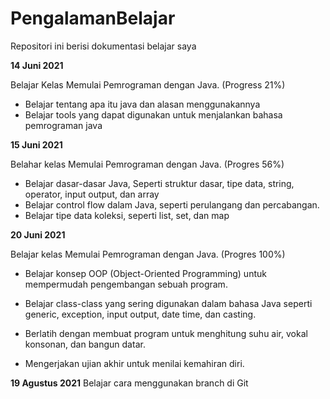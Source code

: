# PengalamanBelajar
Repositori ini berisi dokumentasi belajar saya

**14 Juni 2021**

Belajar Kelas Memulai Pemrograman dengan Java. (Progress 21%)
* Belajar tentang apa itu java dan alasan menggunakannya
* Belajar tools yang dapat digunakan untuk menjalankan bahasa pemrograman java

**15 Juni 2021**

Belahar kelas Memulai Pemrograman dengan Java. (Progres 56%)
* Belajar dasar-dasar Java, Seperti struktur dasar, tipe data, string, operator, input output, dan array
* Belajar control flow dalam Java, seperti perulangang dan percabangan.
* Belajar tipe data koleksi, seperti list, set, dan map

**20 Juni 2021**  

Belajar kelas Memulai Pemrograman dengan Java. (Progres 100%)

  * Belajar konsep OOP (Object-Oriented Programming) untuk mempermudah pengembangan sebuah program.

  * Belajar class-class yang sering digunakan dalam bahasa Java seperti generic, exception, input output, date time, dan casting. 

  * Berlatih dengan membuat program untuk menghitung suhu air, vokal konsonan, dan bangun datar. 

  * Mengerjakan ujian akhir untuk menilai kemahiran diri.

**19 Agustus 2021**
Belajar cara menggunakan branch di Git
